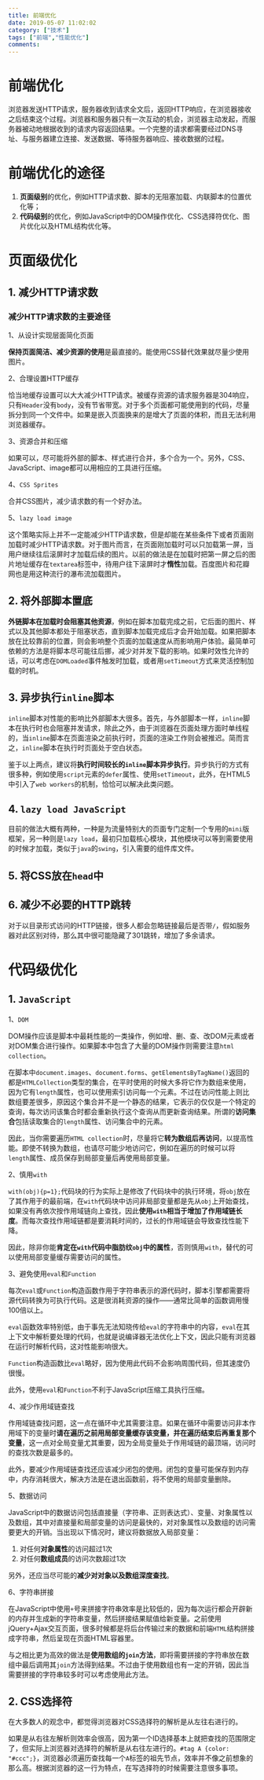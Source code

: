 ```yaml
---
title: 前端优化
date: 2019-05-07 11:02:02
category: ["技术"]
tags: ["前端","性能优化"]
comments:
---
```


# 前端优化 #

浏览器发送HTTP请求，服务器收到请求全文后，返回HTTP响应，在浏览器接收之后结束这个过程。浏览器和服务器只有一次互动的机会，浏览器主动发起，而服务器被动地根据收到的请求内容返回结果。一个完整的请求都需要经过DNS寻址、与服务器建立连接、发送数据、等待服务器响应、接收数据的过程。

<!--more-->

# 前端优化的途径 #

1. **页面级别**的优化，例如HTTP请求数、脚本的无阻塞加载、内联脚本的位置优化等；
2. **代码级别**的优化，例如JavaScript中的DOM操作优化、CSS选择符优化、图片优化以及HTML结构优化等。

# 页面级优化 #

## 1. 减少HTTP请求数 ##

### 减少HTTP请求数的主要途径 ###

1、从设计实现层面简化页面

**保持页面简洁、减少资源的使用**是最直接的。能使用CSS替代效果就尽量少使用图片。

2、合理设置HTTP缓存

恰当地缓存设置可以大大减少HTTP请求。被缓存资源的请求服务器是304响应，只有`Header`没有`body`，没有节省带宽。对于多个页面都可能使用到的代码，尽量拆分到同一个文件中。如果是嵌入页面换来的是增大了页面的体积，而且无法利用浏览器缓存。

3、资源合并和压缩

如果可以，尽可能将外部的脚本、样式进行合并，多个合为一个。另外，CSS、JavaScript、image都可以用相应的工具进行压缩。

4、`CSS Sprites`

合并CSS图片，减少请求数的有一个好办法。

5、`lazy load image`

这个策略实际上并不一定能减少HTTP请求数，但是却能在某些条件下或者页面刚加载时减少HTTP请求数。对于图片而言，在页面刚加载时可以只加载第一屏，当用户继续往后滚屏时才加载后续的图片。以前的做法是在加载时把第一屏之后的图片地址缓存在`textarea`标签中，待用户往下滚屏时才**惰性**加载。百度图片和花瓣网也是用这种流行的瀑布流加载图片。

## 2. 将外部脚本置底 ##

**外链脚本在加载时会阻塞其他资源**，例如在脚本加载完成之前，它后面的图片、样式以及其他脚本都处于阻塞状态，直到脚本加载完成后才会开始加载。如果把脚本放在比较靠前的位置，则会影响整个页面的加载速度从而影响用户体验。最简单可依赖的方法是将脚本尽可能往后挪，减少对并发下载的影响。如果时效性允许的话，可以考虑在`DOMLoaded`事件触发时加载，或者用`setTimeout`方式来灵活控制加载的时机。

## 3. 异步执行`inline`脚本 ##

`inline`脚本对性能的影响比外部脚本大很多。首先，与外部脚本一样，`inline`脚本在执行时也会阻塞并发请求，除此之外，由于浏览器在页面处理方面时单线程的，当`inline`脚本在页面渲染之前执行时，页面的渲染工作则会被推迟。简而言之，`inline`脚本在执行时页面处于空白状态。

鉴于以上两点，建议将**执行时间较长的`inline`脚本异步执行**。异步执行的方式有很多种，例如使用`script`元素的`defer`属性、使用`setTimeout`，此外，在HTML5中引入了`web workers`的机制，恰恰可以解决此类问题。

## 4. `lazy load JavaScript` ##

目前的做法大概有两种，一种是为流量特别大的页面专门定制一个专用的`mini`版框架，另一种则是`lazy load`，最初只加载核心模块，其他模块可以等到需要使用的时候才加载，类似于`java`的`swing`，引入需要的组件库文件。

## 5. 将CSS放在`head`中 ##

## 6. 减少不必要的HTTP跳转 ##

对于以目录形式访问的HTTP链接，很多人都会忽略链接最后是否带`/`，假如服务器对此区别对待，那么其中很可能隐藏了301跳转，增加了多余请求。

# 代码级优化 #

## 1. `JavaScript` ##

1、`DOM`

DOM操作应该是脚本中最耗性能的一类操作，例如增、删、查、改DOM元素或者对DOM集合进行操作。如果脚本中包含了大量的DOM操作则需要注意`html collection`。

在脚本中`document.images`、`document.forms`、`getElementsByTagName()`返回的都是`HTMLCollection`类型的集合，在平时使用的时候大多将它作为数组来使用，因为它有`length`属性，也可以使用索引访问每一个元素。不过在访问性能上则比数组要差很多，原因这个集合并不是一个静态的结果，它表示的仅仅是一个特定的查询，每次访问该集合时都会重新执行这个查询从而更新查询结果。所谓的**访问集合**包括读取集合的`length`属性、访问集合中的元素。

因此，当你需要遍历`HTML collection`时，尽量将它**转为数组后再访问**，以提高性能。即使不转换为数组，也请尽可能少地访问它，例如在遍历的时候可以将`length`属性、成员保存到局部变量后再使用局部变量。

2、慎用`with`

`with(obj){p=1};`代码块的行为实际上是修改了代码块中的执行环境，将`obj`放在了其作用于的最前端，在`with`代码块中访问非局部变量都是先从`obj`上开始查找，如果没有再依次按作用域链向上查找，因此**使用`with`相当于增加了作用域链长度**。而每次查找作用域链都是要消耗时间的，过长的作用域链会导致查找性能下降。

因此，除非你能**肯定在`with`代码中脂肪纹`obj`中的属性**，否则慎用`with`，替代的可以使用局部变量缓存需要访问的属性。

3、避免使用`eval`和`Function`

每次`eval`或`Function`构造函数作用于字符串表示的源代码时，脚本引擎都需要将源代码转换为可执行代码。这是很消耗资源的操作——通常比简单的函数调用慢100倍以上。

`eval`函数效率特别低，由于事先无法知晓传给`eval`的字符串中的内容，`eval`在其上下文中解析要处理的代码，也就是说编译器无法优化上下文，因此只能有浏览器在运行时解析代码，这对性能影响很大。

`Function`构造函数比`eval`略好，因为使用此代码不会影响周围代码，但其速度仍很慢。

此外，使用`eval`和`Function`不利于JavaScript压缩工具执行压缩。

4、减少作用域链查找

作用域链查找问题，这一点在循环中尤其需要注意。如果在循环中需要访问非本作用域下的变量时**请在遍历之前用局部变量缓存该变量，并在遍历结束后再重复那个变量**，这一点对全局变量尤其重要，因为全局变量处于作用域链的最顶端，访问时的查找次数是最多的。

此外，要减少作用域链查找还应该减少闭包的使用。闭包的变量可能保存到内存中，内存消耗很大，解决方法是在退出函数前，将不使用的局部变量删除。

5、数据访问

JavaScript中的数据访问包括直接量（字符串、正则表达式）、变量、对象属性以及数组，其中对直接量和局部变量的访问是最快的，对对象属性以及数组的访问需要更大的开销。当出现以下情况时，建议将数据放入局部变量：

1. 对任何**对象属性**的访问超过1次
2. 对任何**数组成员**的访问次数超过1次

另外，还应当尽可能的**减少对对象以及数组深度查找**。

6、字符串拼接

在JavaScript中使用`+`号来拼接字符串效率是比较低的，因为每次运行都会开辟新的内存并生成新的字符串变量，然后拼接结果赋值给新变量。之前使用jQuery+Ajax交互页面，很多时候都是将后台传输过来的数据和前端`HTML`结构拼接成字符串，然后呈现在页面HTML容器里。

与之相比更为高效的做法是**使用数组的`join`方法**，即将需要拼接的字符串放在数组中最后调用其`join`方法得到结果。不过由于使用数组也有一定的开销，因此当需要拼接的字符串较多时可以考虑使用此方法。

## 2. CSS选择符 ##

在大多数人的观念中，都觉得浏览器对CSS选择符的解析是从左往右进行的。

如果是从右往左解析则效率会很高，因为第一个ID选择基本上就把查找的范围限定了，但实际上浏览器对选择符的解析是从右往左进行的。`#tag A {color: "#ccc";}`，浏览器必须遍历查找每一个`A`标签的祖先节点，效率并不像之前想象的那么高。根据浏览器的这一行为特点，在写选择符的时候需要注意很多事项。